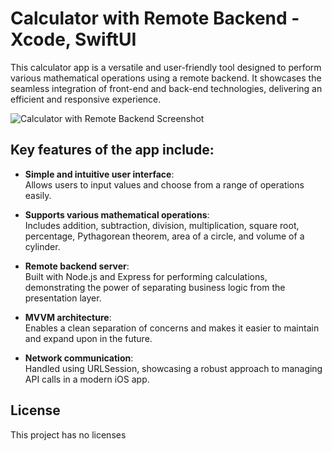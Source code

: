 # Calculator with Remote Backend - Xcode, SwiftUI

This calculator app is a versatile and user-friendly tool designed to perform various mathematical operations using a remote backend. It showcases the seamless integration of front-end and back-end technologies, delivering an efficient and responsive experience.

![ Calculator with Remote Backend Screenshot](https://images.squarespace-cdn.com/content/v1/62ddae4178abf52ddb78cf19/5db5a131-d28f-4127-b49d-68ecffbb9fb0/Group21.png?format=1000w)

## Key features of the app include:

- **Simple and intuitive user interface**:  
  Allows users to input values and choose from a range of operations easily.

- **Supports various mathematical operations**:  
  Includes addition, subtraction, division, multiplication, square root, percentage, Pythagorean theorem, area of a circle, and volume of a cylinder.

- **Remote backend server**:  
  Built with Node.js and Express for performing calculations, demonstrating the power of separating business logic from the presentation layer.

- **MVVM architecture**:  
  Enables a clean separation of concerns and makes it easier to maintain and expand upon in the future.

- **Network communication**:  
  Handled using URLSession, showcasing a robust approach to managing API calls in a modern iOS app.

## License
This project has no licenses
